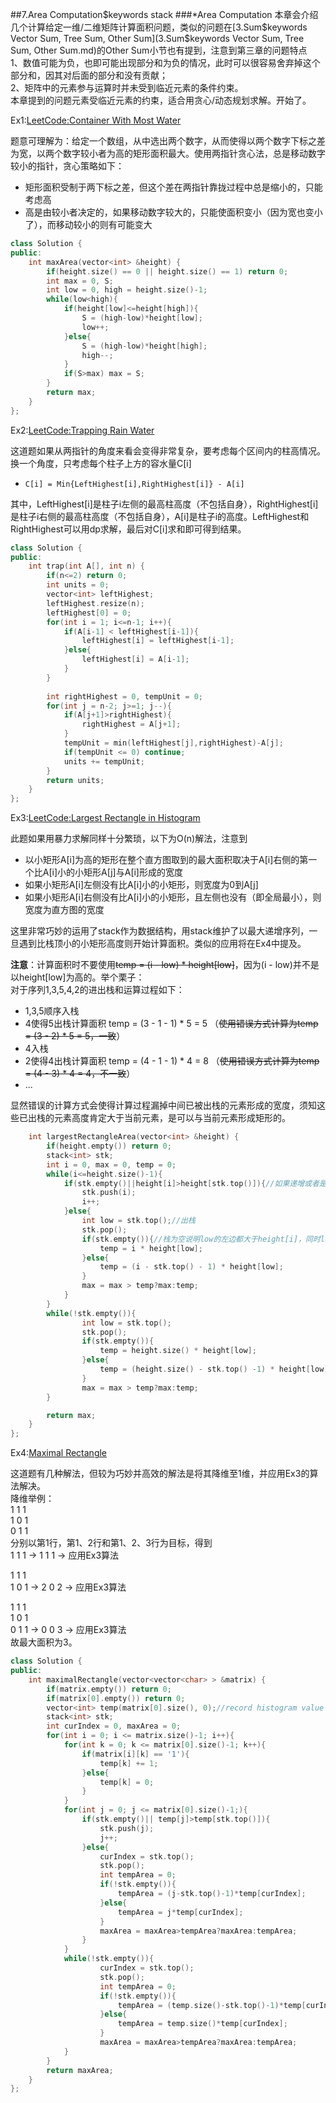 ##7.Area Computation$keywords stack
###*Area Computation
本章会介绍几个计算给定一维/二维矩阵计算面积问题，类似的问题在[3.Sum$keywords Vector Sum, Tree Sum, Other Sum](3.Sum$keywords Vector Sum, Tree Sum, Other Sum.md)的Other Sum小节也有提到，注意到第三章的问题特点  
1、数值可能为负，也即可能出现部分和为负的情况，此时可以很容易舍弃掉这个部分和，因其对后面的部分和没有贡献；  
2、矩阵中的元素参与运算时并未受到临近元素的条件约束。  
本章提到的问题元素受临近元素的约束，适合用贪心/动态规划求解。开始了。

Ex1:[LeetCode:Container With Most Water](http://oj.leetcode.com/problems/container-with-most-water/)

题意可理解为：给定一个数组，从中选出两个数字，从而使得以两个数字下标之差为宽，以两个数字较小者为高的矩形面积最大。使用两指针贪心法，总是移动数字较小的指针，贪心策略如下：  
*  矩形面积受制于两下标之差，但这个差在两指针靠拢过程中总是缩小的，只能考虑高
*  高是由较小者决定的，如果移动数字较大的，只能使面积变小（因为宽也变小了），而移动较小的则有可能变大

```cpp
class Solution {
public:
    int maxArea(vector<int> &height) {
        if(height.size() == 0 || height.size() == 1) return 0;
        int max = 0, S;
        int low = 0, high = height.size()-1;
        while(low<high){
            if(height[low]<=height[high]){
                S = (high-low)*height[low];
                low++;
            }else{
                S = (high-low)*height[high];
                high--;
            }
            if(S>max) max = S; 
        }
        return max;
    }
};
```

Ex2:[LeetCode:Trapping Rain Water](http://oj.leetcode.com/problems/trapping-rain-water/)

这道题如果从两指针的角度来看会变得非常复杂，要考虑每个区间内的柱高情况。换一个角度，只考虑每个柱子上方的容水量C[i]  
*  `C[i] = Min{LeftHighest[i],RightHighest[i]} - A[i]` 

其中，LeftHighest[i]是柱子i左侧的最高柱高度（不包括自身），RightHighest[i]是柱子i右侧的最高柱高度（不包括自身），A[i]是柱子i的高度。LeftHighest和RightHighest可以用dp求解，最后对C[i]求和即可得到结果。

```cpp
class Solution {
public:
    int trap(int A[], int n) {
        if(n<=2) return 0;
        int units = 0;
        vector<int> leftHighest;
        leftHighest.resize(n);
        leftHighest[0] = 0;
        for(int i = 1; i<=n-1; i++){
            if(A[i-1] < leftHighest[i-1]){
                leftHighest[i] = leftHighest[i-1];
            }else{
                leftHighest[i] = A[i-1];
            }
        }
        
        int rightHighest = 0, tempUnit = 0;
        for(int j = n-2; j>=1; j--){
            if(A[j+1]>rightHighest){
                rightHighest = A[j+1];
            }
            tempUnit = min(leftHighest[j],rightHighest)-A[j];
            if(tempUnit <= 0) continue;
            units += tempUnit;
        }
        return units;
    }
};
```

Ex3:[LeetCode:Largest Rectangle in Histogram](http://oj.leetcode.com/problems/largest-rectangle-in-histogram/)

此题如果用暴力求解同样十分繁琐，以下为O(n)解法，注意到
*  以小矩形A[i]为高的矩形在整个直方图取到的最大面积取决于A[i]右侧的第一个比A[i]小的小矩形A[j]与A[i]形成的宽度
*  如果小矩形A[i]左侧没有比A[i]小的小矩形，则宽度为0到A[j]
*  如果小矩形A[i]右侧没有比A[i]小的小矩形，且左侧也没有（即全局最小），则宽度为直方图的宽度  

这里非常巧妙的运用了stack作为数据结构，用stack维护了以最大递增序列，一旦遇到比栈顶小的小矩形高度则开始计算面积。类似的应用将在Ex4中提及。

**注意**：计算面积时不要使用~~temp = (i - low) * height[low]~~，因为(i - low)并不是以height[low]为高的。举个栗子：  
对于序列1,3,5,4,2的进出栈和运算过程如下：
*  1,3,5顺序入栈
*  4使得5出栈计算面积 temp = (3 - 1 - 1) * 5 = 5 （~~使用错误方式计算为temp = (3 - 2) * 5 = 5，一致~~）
*  4入栈
*  2使得4出栈计算面积 temp = (4 - 1 - 1) * 4 = 8 （~~使用错误方式计算为temp = (4 - 3) * 4 = 4，不一致~~）
*  ...  

显然错误的计算方式会使得计算过程漏掉中间已被出栈的元素形成的宽度，须知这些已出栈的元素高度肯定大于当前元素，是可以与当前元素形成矩形的。

```cpp
    int largestRectangleArea(vector<int> &height) {
        if(height.empty()) return 0;
        stack<int> stk;
        int i = 0, max = 0, temp = 0;
        while(i<=height.size()-1){
            if(stk.empty()||height[i]>height[stk.top()]){//如果递增或者是第一个，入栈
                stk.push(i);
                i++;
            }else{
                int low = stk.top();//出栈
                stk.pop();
                if(stk.empty()){//栈为空说明low的左边都大于height[i]，同时low到i也是大于height[i]的
                    temp = i * height[low];
                }else{
                    temp = (i - stk.top() - 1) * height[low];
                }
                max = max > temp?max:temp;
            }
        }
        while(!stk.empty()){
                int low = stk.top();
                stk.pop();
                if(stk.empty()){
                    temp = height.size() * height[low];
                }else{
                    temp = (height.size() - stk.top() -1) * height[low];
                }
                max = max > temp?max:temp;
        }

        return max;
    }
};
```

Ex4:[Maximal Rectangle](http://oj.leetcode.com/problems/maximal-rectangle/)

这道题有几种解法，但较为巧妙并高效的解法是将其降维至1维，并应用Ex3的算法解决。  
降维举例：  
1 1 1  
1 0 1  
0 1 1  
分别以第1行，第1、2行和第1、2、3行为目标，得到  
1 1 1      ->     1 1 1     ->     应用Ex3算法    

1 1 1  
1 0 1      ->     2 0 2     ->     应用Ex3算法   

1 1 1  
1 0 1  
0 1 1      ->     0 0 3     ->     应用Ex3算法  
故最大面积为3。
```cpp
class Solution {
public:
    int maximalRectangle(vector<vector<char> > &matrix) {
        if(matrix.empty()) return 0;
        if(matrix[0].empty()) return 0;
        vector<int> temp(matrix[0].size(), 0);//record histogram value
        stack<int> stk;
        int curIndex = 0, maxArea = 0;
        for(int i = 0; i <= matrix.size()-1; i++){
            for(int k = 0; k <= matrix[0].size()-1; k++){
                if(matrix[i][k] == '1'){
                    temp[k] += 1;
                }else{
                    temp[k] = 0; 
                }
            }
            for(int j = 0; j <= matrix[0].size()-1;){
                if(stk.empty()|| temp[j]>temp[stk.top()]){
                    stk.push(j);
                    j++;
                }else{
                    curIndex = stk.top();
                    stk.pop();
                    int tempArea = 0;
                    if(!stk.empty()){
                        tempArea = (j-stk.top()-1)*temp[curIndex];
                    }else{
                        tempArea = j*temp[curIndex];
                    }
                    maxArea = maxArea>tempArea?maxArea:tempArea;
                }
            }
            while(!stk.empty()){
                    curIndex = stk.top();
                    stk.pop();
                    int tempArea = 0;
                    if(!stk.empty()){
                        tempArea = (temp.size()-stk.top()-1)*temp[curIndex];
                    }else{
                        tempArea = temp.size()*temp[curIndex];
                    }
                    maxArea = maxArea>tempArea?maxArea:tempArea;
            }
        }
        return maxArea;
    }
};
```
